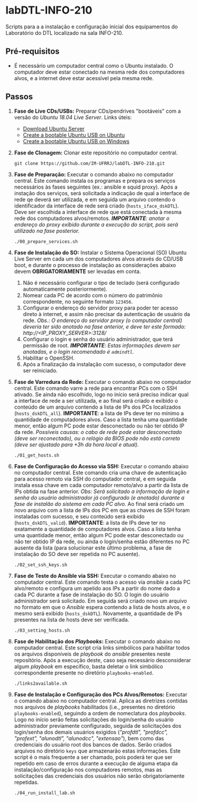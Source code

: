 # labDTL-INFO-210
Scripts para a a instalação e configuração inicial dos equipamentos do Laboratório do DTL localizado na sala INFO-210.

## Pré-requisitos

- É necessário um computador central como o Ubuntu instalado. O computador deve estar conectado na mesma rede dos computadores alvos, e a internet deve estar acessível pela mesma rede.

## Passos

1) **Fase de Live CDs/USBs:**
   Preparar CDs/pendrives "bootáveis" com a versão do _Ubuntu 18.04 Live Server_. Links úteis:
   - [Download Ubuntu Server](https://ubuntu.com/download/server)
   - [Create a bootable Ubuntu USB on Ubuntu](https://tutorials.ubuntu.com/tutorial/tutorial-create-a-usb-stick-on-ubuntu)
   - [Create a bootable Ubuntu USB on Windows](https://tutorials.ubuntu.com/tutorial/tutorial-create-a-usb-stick-on-windows)

1) **Fase de Clonagem:**
   Clonar este repositório no computador central.
   ```
   git clone https://github.com/IM-UFRRJ/labDTL-INFO-210.git
   ```

1) **Fase de Preparação:**
   Executar o comando abaixo no computador central. Este comando instala os programas e prepara os serviços necessários às fases seguintes (ex.: ansible e squid proxy). Após a instação dos serviços, será solicitada a indicação de qual a interface de rede qe deverá ser utilizada, e em seguida um arquivo contendo o identificador da interface de rede será criado (`hosts_iface_dskDTL`). Deve ser escolhida a interface de rede que está conectada à mesma rede dos computadores alvos/remotos. _**IMPORTANTE**: anotar o endereço do proxy exibido durante a execução do script, pois será utilizado na fase posterior._
   ```
   ./00_prepare_services.sh
   ```

1) **Fase de Instalação do SO:**
   Instalar o Sistema Operacional (SO) Ubuntu Live Server em cada um dos computadores alvos através do CD/USB boot, e durante o processo de instalação as considerações abaixo devem **OBRIGATORIAMENTE** ser levadas em conta.
   1) Não é necessário configurar o tipo de teclado (será configurado automaticamente posteriormente).
   1) Nomear cada PC de acordo com o número do patrimônio correspondente, no seguinte formato `123456`.
   1) Configurar o endereço do servidor proxy para poder ter acesso direto à internet, e assim não precisar da autenticação de usuário da rede. _Obs.: O endereço do servidor proxy (o computador central) deveria ter sido anotado na fase anterior, e deve ter este formado: http://<IP_PROXY_SERVER>:3128/_
   1) Configurar o login e senha do usuário administrador, que terá permissão de root. _**IMPORTANTE**: Estas informações devem ser anotadas, e o login recomendado é `admindtl`._
   1) Habilitar o OpenSSH.
   1) Após a finalização da instalação com sucesso, o computador deve ser reiniciado.

1) **Fase de Varredura da Rede:**
   Executar o comando abaixo no computador central. Este comando varre a rede para encontrar PCs com o SSH ativado. Se ainda não escolhido, logo no início será preciso indicar qual a interface de rede a ser utilizada, e ao final será criado e exibido o conteúdo de um arquivo contendo a lista de IPs dos PCs localizados (`hosts_dskDTL_all`). **IMPORTANTE**: a lista de IPs deve ter no mínimo a quantidade de computadores alvos. Caso a lista tenha uma quantidade menor, então algum PC pode estar desconectado ou não ter obtido IP da rede. _Possíveis causas: o cabo de rede pode estar desconectado (deve ser reconectado), ou o relógio da BIOS pode não está correto (deve ser ajustado para +3h da hora local e atual)._
   ```
   ./01_get_hosts.sh
   ```

1) **Fase de Configuração do Acesso via SSH:**
   Executar o comando abaixo no computador central. Este comando cria uma chave de autenticação para acesso remoto via SSH do computador central, e em seguida instala essa chave em cada computador remoto/alvo a partir da lista de IPs obtida na fase anterior. _Obs: Será solicitado a informação de login e senha do usuário administrador já configurado (e anotado) durante a fase de instalão do sistema em cada PC alvo._ Ao final será criado um novo arquivo com a lista de IPs dos PC em que as chaves de SSH foram instaladas com sucesso, e seu conteúdo será exibido (`hosts_dskDTL_valid`). **IMPORTANTE**: a lista de IPs deve ter no exatamente a quantidade de computadores alvos. Caso a lista tenha uma quantidade menor, então algum PC pode estar desconectado ou não ter obtido IP da rede, ou ainda o login/senha estão diferentes no PC ausente da lista (para solucionar este último problema, a fase de instalação do SO deve ser repetida no PC ausente).
   ```
   ./02_set_ssh_keys.sh
   ```

1) **Fase de Teste do Ansible via SSH:**
   Executar o comando abaixo no computador central. Este comando testa o acesso via _ansible_ a cada PC alvo/remoto e configura um apelido aos IPs a partir do nome dado a cada PC durante a fase de instalação do SO. O login do usuário administrador será solicitado. Em seguida será criado novo um arquivo no formato em que o _Ansible_ espera contendo a lista de hosts alvos, e o mesmo será exibido (`hosts_dskDTL`). Novamente, a quantidade de IPs presentes na lista de hosts deve ser verificada.
   ```
   ./03_setting_hosts.sh
   ```

1) **Fase de Habilitação dos _Playbooks_:**
   Executar o comando abaixo no computador central. Este script cria links simbólicos para habilitar todos os arquivos disponíveis de _playbook_ do _ansible_ presentes neste repositório. Após a execução deste, caso seja necessário desconsiderar algum _playbook_ em específico, basta deletar o link simbólico correspondente presente no diretório `playbooks-enabled`.
   ```
   ./links2available.sh
   ```

1) **Fase de Instalação e Configuração dos PCs Alvos/Remotos:**
   Executar o comando abaixo no computador central. Aplica as diretrizes contidas nos arquivos de _playbooks_ habilitados (i.e., presentes no diretório `playbooks-enabled`), seguindo a ordem de nomeclatura dos _playbooks_. Logo no início serão feitas solicitações do login/senha do usuário administrador previamente configurado, seguida de solicitações dos login/senha dos demais usuários exigidos (_"profdtl", "profdcc", "profext", "alunodtl", "alunodcc", "extensao"_), bem como das credenciais do usuário root dos bancos de dados. Serão criados arquivos no diretório `keys` que armazenarão estas informações.
   Este script é o mais frequente a ser chamado, pois poderá ter que ser repetido em caso de erros durante a execução de alguma etapa da instalação/configuração nos computadores remotos, mas as solicitações das credenciais dos usuários não serão obrigatoriamente repetidas.
   ```
   ./04_run_install_lab.sh
   ```
